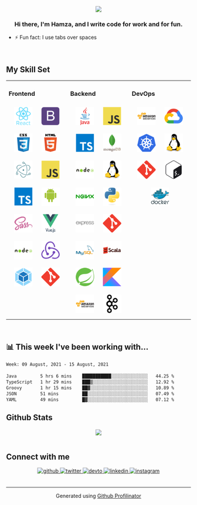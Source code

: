 <div align="center">
<img src="https://rishavanand.github.io/static/images/greetings.gif" align="center" height="undefined" width="600" />
</div>

### <div align="center">Hi there, I'm Hamza, and I write code for work and for fun.</div>

- ⚡ Fun fact: I use tabs over spaces

<br/>

## My Skill Set

<table><tr><td valign="top" width="33%">

### Frontend

<div align="center">  
<img style="margin: 10px" src="images/frontend/react-original-wordmark.svg" alt="React" height="50" />  
<img style="margin: 10px" src="images/frontend/bootstrap-plain.svg" alt="Bootstrap" height="50" />  
<img style="margin: 10px" src="images/frontend/css3-original-wordmark.svg" alt="CSS3" height="50" />  
<img style="margin: 10px" src="images/frontend/html5-original-wordmark.svg" alt="HTML5" height="50" />  
<img style="margin: 10px" src="images/frontend/electron-original.svg" alt="Electron" height="50" />  
<img style="margin: 10px" src="images/frontend/javascript-original.svg" alt="JavaScript" height="50" />  
<img style="margin: 10px" src="images/frontend/typescript-original.svg" alt="TypeScript" height="50" />  
<img style="margin: 10px" src="images/frontend/android-original-wordmark.svg" alt="Android" height="50" />  
<img style="margin: 10px" src="images/frontend/sass-original.svg" alt="Sass" height="50" />  
<img style="margin: 10px" src="images/frontend/vuejs-original-wordmark.svg" alt="Vue.js" height="50" />  
<img style="margin: 10px" src="images/frontend/nodejs-original-wordmark.svg" alt="Node.js" height="50" /> 
<img style="margin: 10px" src="images/frontend/redux-original.svg" alt="Redux" height="50" />   
<img style="margin: 10px" src="images/frontend/webpack-original.svg" alt="Webpack" height="50" />
<img style="margin: 10px" src="images/frontend/git-scm-icon.svg" alt="Git" height="50" />   
</div></td><td valign="top" width="33%">

### Backend

<div align="center">  
<img style="margin: 10px" src="images/backend/java-original-wordmark.svg" alt="Java" height="50" />  
<img style="margin: 10px" src="images/backend/javascript-original.svg" alt="JavaScript" height="50" />  
<img style="margin: 10px" src="images/backend/typescript-original.svg" salt="TypeScript" height="50" />  
<img style="margin: 10px" src="images/backend/mongodb-original-wordmark.svg" alt="MongoDB" height="50" />  
<img style="margin: 10px" src="images/backend/nodejs-original-wordmark.svg" alt="Node.js" height="50" />  
<img style="margin: 10px" src="images/backend/linux-original.svg" alt="Linux" height="50" />  
<img style="margin: 10px" src="images/backend/nginx-original.svg" alt="Nginx" height="50" />  
<img style="margin: 10px" src="images/backend/python-original.svg" alt="Python" height="50" />  
<img style="margin: 10px" src="images/backend/express-original-wordmark.svg" alt="Express.js" height="50" />  
<img style="margin: 10px" src="images/backend/git-scm-icon.svg" alt="Git" height="50" />  
<img style="margin: 10px" src="images/backend/mysql-original-wordmark.svg" alt="MySQL" height="50" />  
<img style="margin: 10px" src="images/backend/scala-original-wordmark.svg" alt="Scala" height="50" />  
<img style="margin: 10px" src="images/backend/springio-icon.svg" alt="Spring" height="50" />  
<img style="margin: 10px" src="images/backend/kotlinlang-icon.svg" alt="Kotlin" height="50" />  
<img style="margin: 10px" src="images/backend/amazonwebservices-original-wordmark.svg" alt="AWS" height="50" />  
<img style="margin: 10px" src="images/backend/apache_kafka-icon.svg" alt="Kafka" height="50" />  
</div></td><td valign="top" width="33%">

### DevOps

<div align="center">  
<img style="margin: 10px" src="images/devOps/amazonwebservices-original-wordmark.svg" alt="AWS" height="50" />  
<img style="margin: 10px" src="images/devOps/google_cloud-icon.svg" alt="GCP" height="50" />  
<img style="margin: 10px" src="images/devOps/kubernetes-icon.svg" alt="Kubernetes" height="50" />  
<img style="margin: 10px" src="images/devOps/linux-original.svg" alt="Linux" height="50" />  
<img style="margin: 10px" src="images/devOps/git-scm-icon.svg" alt="Git" height="50" />  
<img style="margin: 10px" src="images/devOps/gnu_bash-icon.svg" alt="Bash" height="50" />  
<img style="margin: 10px" src="images/devOps/docker-original-wordmark.svg" alt="Docker" height="50" />  
</div></td></tr></table>

<br/>

## 📊 This week I've been working with...

<!--START_SECTION:waka-->
```text
Week: 09 August, 2021 - 15 August, 2021

Java         5 hrs 6 mins    ███████████░░░░░░░░░░░░░░   44.25 % 
TypeScript   1 hr 29 mins    ███▒░░░░░░░░░░░░░░░░░░░░░   12.92 % 
Groovy       1 hr 15 mins    ██▓░░░░░░░░░░░░░░░░░░░░░░   10.89 % 
JSON         51 mins         ██░░░░░░░░░░░░░░░░░░░░░░░   07.49 % 
YAML         49 mins         █▓░░░░░░░░░░░░░░░░░░░░░░░   07.12 % 
```
<!--END_SECTION:waka-->

## Github Stats

<div align="center"><img src="https://github-readme-stats.vercel.app/api?username=hufghani&show_icons=true&count_private=true" align="center" /></div>

<br/>

## Connect with me

<div align="center">
<a href="https://github.com/HUFGhani" target="_blank">
<img src=https://img.shields.io/badge/github-%2324292e.svg?&style=for-the-badge&logo=github&logoColor=white alt=github style="margin-bottom: 5px;" />
</a>
<a href="https://twitter.com/the_ghani" target="_blank">
<img src=https://img.shields.io/badge/twitter-%2300acee.svg?&style=for-the-badge&logo=twitter&logoColor=white alt=twitter style="margin-bottom: 5px;" />
</a>
<a href="https://dev.to/hufghani" target="_blank">
<img src=https://img.shields.io/badge/dev.to-%2308090A.svg?&style=for-the-badge&logo=dev.to&logoColor=white alt=devto style="margin-bottom: 5px;" />
</a>
<a href="https://linkedin.com/in/hamza-u-f-ghani" target="_blank">
<img src=https://img.shields.io/badge/linkedin-%231E77B5.svg?&style=for-the-badge&logo=linkedin&logoColor=white alt=linkedin style="margin-bottom: 5px;" />
</a>
<a href="https://instagram.com/the.ghani" target="_blank">
<img src=https://img.shields.io/badge/instagram-%23000000.svg?&style=for-the-badge&logo=instagram&logoColor=white alt=instagram style="margin-bottom: 5px;" />
</a>  
</div>

<br />

---

<div align="center">Generated using <a href="https://profilinator.rishav.dev/" target="_blank">Github Profilinator</a></div>
